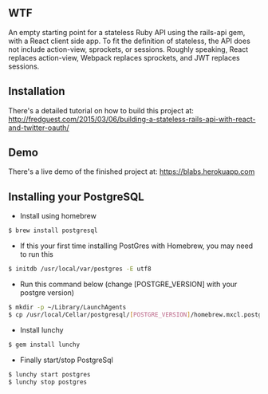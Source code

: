 WTF
---------------
An empty starting point for a stateless Ruby API using the rails-api gem, with a React client side app. To fit the definition of stateless, the API does not include action-view, sprockets, or sessions. Roughly speaking, React replaces action-view, Webpack replaces sprockets, and JWT replaces sessions.

Installation
---------------
There's a detailed tutorial on how to build this project at: http://fredguest.com/2015/03/06/building-a-stateless-rails-api-with-react-and-twitter-oauth/

Demo
---------------
There's a live demo of the finished project at: https://blabs.herokuapp.com

Installing your PostgreSQL
---------------
* Install using homebrew
```bash
$ brew install postgresql
```
* If this your first time installing PostGres with Homebrew, you may need to run this
```bash
$ initdb /usr/local/var/postgres -E utf8
```
* Run this command below (change [POSTGRE_VERSION] with your postgre version)
```bash
$ mkdir -p ~/Library/LaunchAgents
$ cp /usr/local/Cellar/postgresql/[POSTGRE_VERSION]/homebrew.mxcl.postgresql.plist ~/Library/LaunchAgents/
```
* Install lunchy
```bash
$ gem install lunchy
```
* Finally start/stop PostgreSql
```bash
$ lunchy start postgres
$ lunchy stop postgres
```
